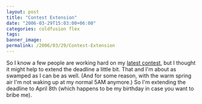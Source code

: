 ```yaml
---
layout: post
title: "Contest Extension"
date: "2006-03-29T15:03:00+06:00"
categories: coldfusion flex 
tags: 
banner_image: 
permalink: /2006/03/29/Contest-Extension
---
```


So I know a few people are working hard on my <a href="http://ray.camdenfamily.com/index.cfm/2006/2/22/Advanced-Contest-Announced">latest contest</a>, but I thought it might help to extend the deadline a little bit. That and I'm about as swamped as I can be as well. (And for some reason, with the warm spring air I'm not waking up at my normal 5AM anymore.) So I'm extending the deadline to April 8th (which happens to be my birthday in case you want to bribe me).
